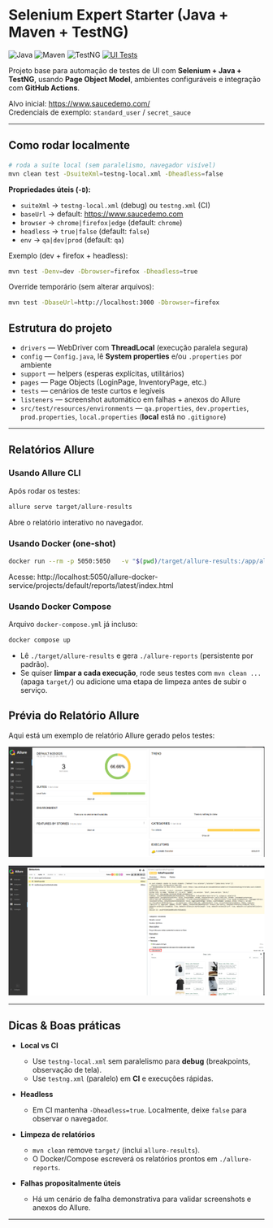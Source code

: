 # Selenium Expert Starter (Java + Maven + TestNG)

![Java](https://img.shields.io/badge/java-17-blue)
![Maven](https://img.shields.io/badge/build-Maven-success)
![TestNG](https://img.shields.io/badge/tests-TestNG-green)
[![UI Tests](https://github.com/raynara-martins/selenium-expert-starter/actions/workflows/ui-tests.yml/badge.svg)](https://github.com/raynara-martins/selenium-expert-starter/actions/workflows/ui-tests.yml)

Projeto base para automação de testes de UI com **Selenium + Java + TestNG**, usando **Page Object Model**, ambientes configuráveis e integração com **GitHub Actions**.

Alvo inicial: https://www.saucedemo.com/  
Credenciais de exemplo: `standard_user` / `secret_sauce`

---

## Como rodar localmente

```bash
# roda a suíte local (sem paralelismo, navegador visível)
mvn clean test -DsuiteXml=testng-local.xml -Dheadless=false
```

**Propriedades úteis (`-D`):**
- `suiteXml` → `testng-local.xml` (debug) ou `testng.xml` (CI)
- `baseUrl` → default: https://www.saucedemo.com
- `browser` → `chrome|firefox|edge` (default: `chrome`)
- `headless` → `true|false` (default: `false`)
- `env` → `qa|dev|prod` (default: `qa`)

Exemplo (dev + firefox + headless):
```bash
mvn test -Denv=dev -Dbrowser=firefox -Dheadless=true
```

Override temporário (sem alterar arquivos):
```bash
mvn test -DbaseUrl=http://localhost:3000 -Dbrowser=firefox
```

## Estrutura do projeto

- `drivers` — WebDriver com **ThreadLocal** (execução paralela segura)  
- `config` — `Config.java`, lê **System properties** e/ou `.properties` por ambiente  
- `support` — helpers (esperas explícitas, utilitários)  
- `pages` — Page Objects (LoginPage, InventoryPage, etc.)  
- `tests` — cenários de teste curtos e legíveis  
- `listeners` — screenshot automático em falhas + anexos do Allure  
- `src/test/resources/environments` — `qa.properties`, `dev.properties`, `prod.properties`, `local.properties` (**local** está no `.gitignore`)  

---

## Relatórios Allure

### Usando Allure CLI
Após rodar os testes:
```bash
allure serve target/allure-results
```
Abre o relatório interativo no navegador.

### Usando Docker (one-shot)
```bash
docker run --rm -p 5050:5050   -v "$(pwd)/target/allure-results:/app/allure-results"   -v "$(pwd)/allure-reports:/app/allure-reports"   frankescobar/allure-docker-service
```
Acesse: http://localhost:5050/allure-docker-service/projects/default/reports/latest/index.html

### Usando Docker Compose
Arquivo `docker-compose.yml` já incluso:
```bash
docker compose up
```
- Lê `./target/allure-results` e gera `./allure-reports` (persistente por padrão).  
- Se quiser **limpar a cada execução**, rode seus testes com `mvn clean ...` (apaga `target/`) ou adicione uma etapa de limpeza antes de subir o serviço.

## Prévia do Relatório Allure

Aqui está um exemplo de relatório Allure gerado pelos testes:

![Allure Report Preview](./docs/allureOverview.png)

![Allure Preview](./docs/allureScreenshot.png)

---

## Dicas & Boas práticas

- **Local vs CI**  
  - Use `testng-local.xml` sem paralelismo para **debug** (breakpoints, observação de tela).  
  - Use `testng.xml` (paralelo) em **CI** e execuções rápidas.

- **Headless**  
  - Em CI mantenha `-Dheadless=true`. Localmente, deixe `false` para observar o navegador.

- **Limpeza de relatórios**  
  - `mvn clean` remove `target/` (inclui `allure-results`).  
  - O Docker/Compose escreverá os relatórios prontos em `./allure-reports`.

- **Falhas propositalmente úteis**  
  - Há um cenário de falha demonstrativa para validar screenshots e anexos do Allure.

---